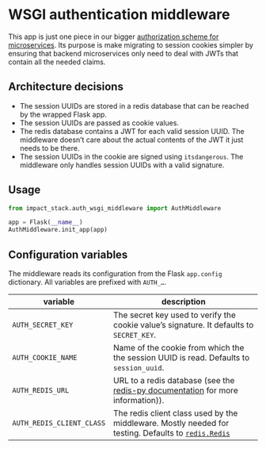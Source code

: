 # WSGI authentication middleware

This app is just one piece in our bigger [authorization scheme for microservices](https://docs.google.com/document/d/1wbdSyAU0OV0e2rH-nh_IiJkgNDWyKXhptsJwIff64A0/edit?usp=sharing).
Its purpose is make migrating to session cookies simpler by ensuring that backend microservices only need to deal with JWTs that contain all the needed claims.

## Architecture decisions

* The session UUIDs are stored in a redis database that can be reached by the wrapped Flask app.
* The session UUIDs are passed as cookie values.
* The redis database contains a JWT for each valid session UUID. The middleware doesn’t care about the actual contents of the JWT it just needs to be there.
* The session UUIDs in the cookie are signed using `itsdangerous`. The middleware only handles session UUIDs with a valid signature.

## Usage

```python
from impact_stack.auth_wsgi_middleware import AuthMiddleware

app = Flask(__name__)
AuthMiddleware.init_app(app)
```

## Configuration variables

The middleware reads its configuration from the Flask `app.config` dictionary. All variables are prefixed with `AUTH_…`.

| variable                  | description                                                                                                                                                   |
|---------------------------|---------------------------------------------------------------------------------------------------------------------------------------------------------------|
| `AUTH_SECRET_KEY`         | The secret key used to verify the cookie value’s signature. It defaults to `SECRET_KEY`.                                                                      |
| `AUTH_COOKIE_NAME`        | Name of the cookie from which the the session UUID is read. Defaults to `session_uuid`.                                                                       |
| `AUTH_REDIS_URL`          | URL to a redis database (see the [redis-py documentation](https://redis-py.readthedocs.io/en/latest/#redis.Redis.from_url) for more information)).            |
| `AUTH_REDIS_CLIENT_CLASS` | The redis client class used by the middleware. Mostly needed for testing. Defaults to [`redis.Redis`](https://redis-py.readthedocs.io/en/latest/#redis.Redis) |
